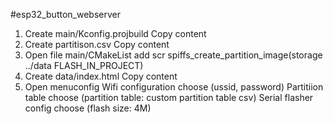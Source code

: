 #esp32_button_webserver

1. Create main/Kconfig.projbuild
    Copy content
2. Create partitison.csv
    Copy content
3. Open file main/CMakeList
    add scr spiffs_create_partition_image(storage ../data FLASH_IN_PROJECT)
4. Create data/index.html
    Copy content
5. Open menuconfig
    Wifi configuration choose (ussid, password)
    Partitiion table choose (partition table: custom partition table csv)
    Serial flasher config  choose (flash size: 4M)